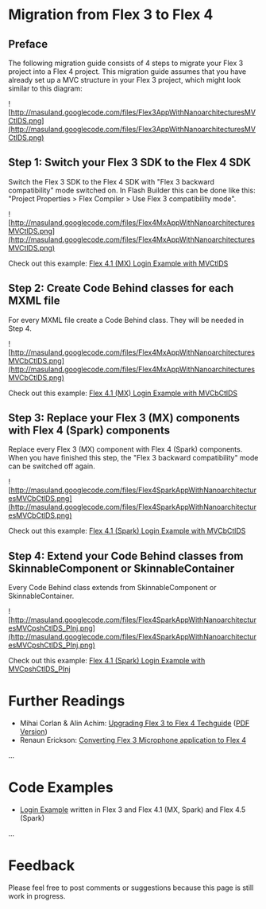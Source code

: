 # Migration from Flex 3 to Flex 4 #




## Preface ##

The following migration guide consists of 4 steps to migrate your Flex 3 project into a Flex 4 project. This migration guide assumes that you have already set up a MVC structure in your Flex 3 project, which might look similar to this diagram:

![http://masuland.googlecode.com/files/Flex3AppWithNanoarchitecturesMVCtlDS.png](http://masuland.googlecode.com/files/Flex3AppWithNanoarchitecturesMVCtlDS.png)


## Step 1: Switch your Flex 3 SDK to the Flex 4 SDK ##

Switch the Flex 3 SDK to the Flex 4 SDK with "Flex 3 backward compatibility" mode switched on. In Flash Builder this can be done like this: "Project Properties > Flex Compiler > Use Flex 3 compatibility mode".

![http://masuland.googlecode.com/files/Flex4MxAppWithNanoarchitecturesMVCtlDS.png](http://masuland.googlecode.com/files/Flex4MxAppWithNanoarchitecturesMVCtlDS.png)

Check out this example: [Flex 4.1 (MX) Login Example with MVCtlDS](LoginExample#Flex_4.1_(MX)_with_MVCtlDS.md)


## Step 2: Create Code Behind classes for each MXML file ##

For every MXML file create a Code Behind class. They will be needed in Step 4.

![http://masuland.googlecode.com/files/Flex4MxAppWithNanoarchitecturesMVCbCtlDS.png](http://masuland.googlecode.com/files/Flex4MxAppWithNanoarchitecturesMVCbCtlDS.png)

Check out this example: [Flex 4.1 (MX) Login Example with MVCbCtlDS](LoginExample#Flex_4.1_(MX)_with_MVCbCtlDS.md)


## Step 3: Replace your Flex 3 (MX) components with Flex 4 (Spark) components ##

Replace every Flex 3 (MX) component with Flex 4 (Spark) components. When you have finished this step, the "Flex 3 backward compatibility" mode can be switched off again.

![http://masuland.googlecode.com/files/Flex4SparkAppWithNanoarchitecturesMVCbCtlDS.png](http://masuland.googlecode.com/files/Flex4SparkAppWithNanoarchitecturesMVCbCtlDS.png)

Check out this example: [Flex 4.1 (Spark) Login Example with MVCbCtlDS](LoginExample#Flex_4.1_(Spark)_with_MVCbCtlDS.md)


## Step 4: Extend your Code Behind classes from SkinnableComponent or SkinnableContainer ##

Every Code Behind class extends from SkinnableComponent or SkinnableContainer.

![http://masuland.googlecode.com/files/Flex4SparkAppWithNanoarchitecturesMVCpshCtlDS_PInj.png](http://masuland.googlecode.com/files/Flex4SparkAppWithNanoarchitecturesMVCpshCtlDS_PInj.png)

Check out this example: [Flex 4.1 (Spark) Login Example with MVCpshCtlDS\_PInj](LoginExample#Flex_4.1_(Spark)_with_MVCpshCtlDS_PInj.md)

# Further Readings #

  * Mihai Corlan & Alin Achim: [Upgrading Flex 3 to Flex 4 Techguide](http://www.adobe.com/devnet/flex/articles/upgrading-flex3-to-flex4-techguide.html) ([PDF Version](http://wwwimages.adobe.com/www.adobe.com/content/dam/Adobe/en/devnet/flex/pdfs/upgrading-flex3-to-flex4-techguide.pdf))
  * Renaun Erickson: [Converting Flex 3 Microphone application to Flex 4](http://renaun.com/blog/2010/04/converting-flex-3-microphone-application-to-flex-4-part-1/)

...

# Code Examples #

  * [Login Example](LoginExample.md) written in Flex 3 and Flex 4.1 (MX, Spark) and Flex 4.5 (Spark)

...

# Feedback #

Please feel free to post comments or suggestions because this page is still work in progress.